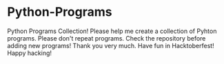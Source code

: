 # Python-Programs
Python Programs Collection!
Please help me create a collection of Pyhton programs. Please don't repeat programs. Check the repository before adding new programs!
Thank you very much.
Have fun in Hacktoberfest! Happy hacking!
